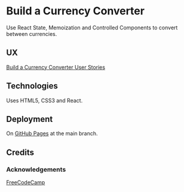 # Build a Currency Converter

Use React State, Memoization and Controlled Components to convert between currencies.

## UX

[Build a Currency Converter User Stories](https://www.freecodecamp.org/learn/full-stack-developer/lab-currency-converter/build-a-currency-converter)

## Technologies

Uses HTML5, CSS3 and React.

## Deployment

On [GitHub Pages](https://derektypist.github.io/build-a-currency-converter) at the main branch.

## Credits

### Acknowledgements

[FreeCodeCamp](https://www.freecodecamp.org)
